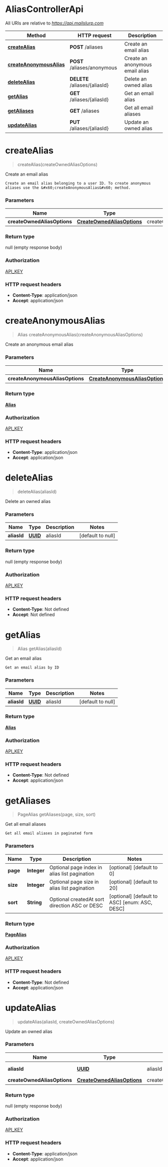 # AliasControllerApi

All URIs are relative to *https://api.mailslurp.com*

Method | HTTP request | Description
------------- | ------------- | -------------
[**createAlias**](AliasControllerApi.md#createAlias) | **POST** /aliases | Create an email alias
[**createAnonymousAlias**](AliasControllerApi.md#createAnonymousAlias) | **POST** /aliases/anonymous | Create an anonymous email alias
[**deleteAlias**](AliasControllerApi.md#deleteAlias) | **DELETE** /aliases/{aliasId} | Delete an owned alias
[**getAlias**](AliasControllerApi.md#getAlias) | **GET** /aliases/{aliasId} | Get an email alias
[**getAliases**](AliasControllerApi.md#getAliases) | **GET** /aliases | Get all email aliases
[**updateAlias**](AliasControllerApi.md#updateAlias) | **PUT** /aliases/{aliasId} | Update an owned alias


<a name="createAlias"></a>
# **createAlias**
> createAlias(createOwnedAliasOptions)

Create an email alias

    Create an email alias belonging to a user ID. To create anonymous aliases use the &#x60;createAnonymousAlias&#x60; method.

### Parameters

Name | Type | Description  | Notes
------------- | ------------- | ------------- | -------------
 **createOwnedAliasOptions** | [**CreateOwnedAliasOptions**](..//Models/CreateOwnedAliasOptions.md)| createOwnedAliasOptions |

### Return type

null (empty response body)

### Authorization

[API_KEY](../README.md#API_KEY)

### HTTP request headers

- **Content-Type**: application/json
- **Accept**: application/json

<a name="createAnonymousAlias"></a>
# **createAnonymousAlias**
> Alias createAnonymousAlias(createAnonymousAliasOptions)

Create an anonymous email alias

### Parameters

Name | Type | Description  | Notes
------------- | ------------- | ------------- | -------------
 **createAnonymousAliasOptions** | [**CreateAnonymousAliasOptions**](..//Models/CreateAnonymousAliasOptions.md)| createAnonymousAliasOptions |

### Return type

[**Alias**](..//Models/Alias.md)

### Authorization

[API_KEY](../README.md#API_KEY)

### HTTP request headers

- **Content-Type**: application/json
- **Accept**: application/json

<a name="deleteAlias"></a>
# **deleteAlias**
> deleteAlias(aliasId)

Delete an owned alias

### Parameters

Name | Type | Description  | Notes
------------- | ------------- | ------------- | -------------
 **aliasId** | [**UUID**](..//Models/.md)| aliasId | [default to null]

### Return type

null (empty response body)

### Authorization

[API_KEY](../README.md#API_KEY)

### HTTP request headers

- **Content-Type**: Not defined
- **Accept**: Not defined

<a name="getAlias"></a>
# **getAlias**
> Alias getAlias(aliasId)

Get an email alias

    Get an email alias by ID

### Parameters

Name | Type | Description  | Notes
------------- | ------------- | ------------- | -------------
 **aliasId** | [**UUID**](..//Models/.md)| aliasId | [default to null]

### Return type

[**Alias**](..//Models/Alias.md)

### Authorization

[API_KEY](../README.md#API_KEY)

### HTTP request headers

- **Content-Type**: Not defined
- **Accept**: application/json

<a name="getAliases"></a>
# **getAliases**
> PageAlias getAliases(page, size, sort)

Get all email aliases

    Get all email aliases in paginated form

### Parameters

Name | Type | Description  | Notes
------------- | ------------- | ------------- | -------------
 **page** | **Integer**| Optional page index in alias list pagination | [optional] [default to 0]
 **size** | **Integer**| Optional page size in alias list pagination | [optional] [default to 20]
 **sort** | **String**| Optional createdAt sort direction ASC or DESC | [optional] [default to ASC] [enum: ASC, DESC]

### Return type

[**PageAlias**](..//Models/PageAlias.md)

### Authorization

[API_KEY](../README.md#API_KEY)

### HTTP request headers

- **Content-Type**: Not defined
- **Accept**: application/json

<a name="updateAlias"></a>
# **updateAlias**
> updateAlias(aliasId, createOwnedAliasOptions)

Update an owned alias

### Parameters

Name | Type | Description  | Notes
------------- | ------------- | ------------- | -------------
 **aliasId** | [**UUID**](..//Models/.md)| aliasId | [default to null]
 **createOwnedAliasOptions** | [**CreateOwnedAliasOptions**](..//Models/CreateOwnedAliasOptions.md)| createOwnedAliasOptions |

### Return type

null (empty response body)

### Authorization

[API_KEY](../README.md#API_KEY)

### HTTP request headers

- **Content-Type**: application/json
- **Accept**: application/json

